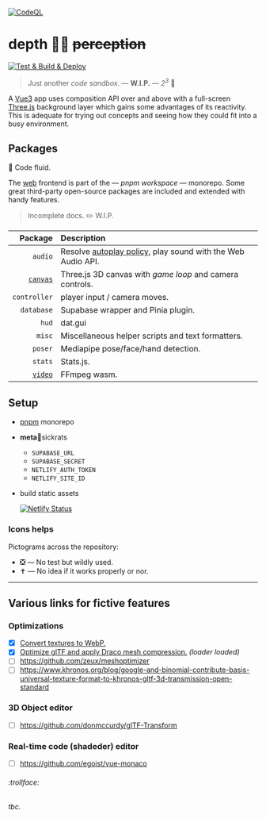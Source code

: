 [![CodeQL](https://github.com/SubZtep/depth/actions/workflows/codeql-analysis.yml/badge.svg)](https://github.com/SubZtep/depth/actions/workflows/codeql-analysis.yml)

# depth 🧘‍♀️ ~~perception~~

[![Test & Build & Deploy](https://github.com/SubZtep/depth/actions/workflows/deploy.yml/badge.svg)](https://github.com/SubZtep/depth/actions/workflows/deploy.yml)

> Just another _code sandbox_. — **W.I.P.** — _2<sup>3</sup>_ :balloon:

A [Vue3](https://v3.vuejs.org/api/sfc-script-setup.html) app uses composition API over and above with a full-screen [Three.js](https://threejs.org/) background layer which gains some advantages of its reactivity. This is adequate for trying out concepts and seeing how they could fit into a busy environment.

## Packages

:rainbow: Code fluid.

The [web](./web#readme) frontend is part of the — _pnpm workspace_ — monorepo. Some great third-party open-source packages are included and extended with handy features.

> Incomplete docs. :pencil2: W.I.P.

|                            Package | Description                                                                                                         |
| ---------------------------------: | :------------------------------------------------------------------------------------------------------------------ |
|                            `audio` | Resolve [autoplay policy](https://developer.chrome.com/blog/autoplay/#webaudio), play sound with the Web Audio API. |
| [`canvas`](packages/canvas#readme) | Three.js 3D canvas with _game loop_ and camera controls.                                                            |
|                       `controller` | player input / camera moves.                                                                                        |
|                         `database` | Supabase wrapper and Pinia plugin.                                                                                  |
|                              `hud` | dat.gui                                                                                                             |
|                             `misc` | Miscellaneous helper scripts and text formatters.                                                                   |
|                            `poser` | Mediapipe pose/face/hand detection.                                                                                 |
|                            `stats` | Stats.js.                                                                                                           |
|   [`video`](packages/video#readme) | FFmpeg wasm.                                                                                                        |

## Setup

- [pnpm](https://pnpm.io/installation) monorepo

- **meta**:snail:sickrats

  - `SUPABASE_URL`
  - `SUPABASE_SECRET`
  - `NETLIFY_AUTH_TOKEN`
  - `NETLIFY_SITE_ID`

- build static assets

  [![Netlify Status](https://api.netlify.com/api/v1/badges/c2a49805-1f18-4c2a-868c-39bf5595ce26/deploy-status)](https://app.netlify.com/sites/wizardly-ramanujan-a933f2/deploys)


### Icons helps

Pictograms across the repository:

- :negative_squared_cross_mark: — No test but wildly used.
- :latin_cross: — No idea if it works properly or nor.

---

## Various links for fictive features

### Optimizations

- [x] [Convert textures to WebP.](https://developers.google.com/speed/webp/docs/using)
- [x] [Optimize glTF and apply Draco mesh compression.](https://github.com/CesiumGS/gltf-pipeline) _(loader loaded)_
- [ ] https://github.com/zeux/meshoptimizer
- [ ] https://www.khronos.org/blog/google-and-binomial-contribute-basis-universal-texture-format-to-khronos-gltf-3d-transmission-open-standard

### 3D Object editor

- [ ] https://github.com/donmccurdy/glTF-Transform

### Real-time code (shadeder) editor

- [ ] https://github.com/egoist/vue-monaco

###### :trollface:

_tbc._
